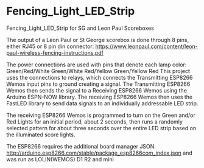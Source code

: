 # Fencing_Light_LED_Strip
Fencing_Light_LED_Strip for SG and Leon Paul Scoreboxes

The output of a Leon Paul or St George scorebox is done through 8 pins, either RJ45 or 8 pin din connector:
https://www.leonpaul.com/content/leon-paul-wireless-fencing-instructions.pdf

The power connections are used with pins that denote each lamp color: Green/Red/White Green/White Red/Yellow Green/Yellow Red
This project uses the connections to relays, which connects the Transmitting ESP8266 Wemos input pins to ground creating a signal. The Transmitting ESP8266 Wemos then sends the signal to a Receiving ESP8266 Wemos using the Arduino ESPN-NOW library. The receiving ESP8266 Wemos then uses the FastLED library to send data signals to an individually addressable LED strip.

The receiving ESP8266 Wemos is programmed to turn on the Green and/or Red Lights for an initial period, about 2 seconds, then runs a randomly selected pattern for about three seconds over the entire LED strip based on the illuminated score lights.

The ESP8266 requires the additional board manager JSON: http://arduino.esp8266.com/stable/package_esp8266com_index.json and was run as LOLIN(WEMOS) D1 R2 and mini
